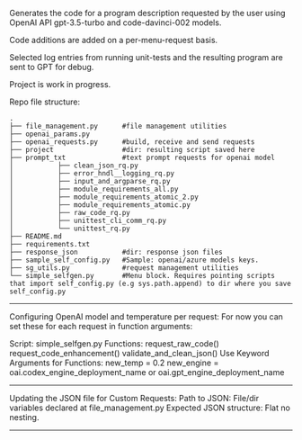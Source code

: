 Generates the code for a program description requested by the user using OpenAI API gpt-3.5-turbo and code-davinci-002 models.

Code additions are added on a per-menu-request basis.

Selected log entries from running unit-tests and the resulting program are sent to GPT for debug.

Project is work in progress.

Repo file structure:
```
.
├── file_management.py		#file management utilities
├── openai_params.py		
├── openai_requests.py		#build, receive and send requests
├── project					#dir: resulting script saved here
├── prompt_txt				#text prompt requests for openai model
│			├── clean_json_rq.py
│			├── error_hndl__logging_rq.py
│			├── input_and_argparse_rq.py
│			├── module_requirements_all.py
│			├── module_requirements_atomic_2.py
│			├── module_requirements_atomic.py
│			├── raw_code_rq.py
│			├── unittest_cli_comm_rq.py
│			└── unittest_rq.py
├── README.md
├── requirements.txt
├── response_json			#dir: response json files
├── sample_self_config.py	#Sample: openai/azure models keys.
├── sg_utils.py				#request management utilities
└── simple_selfgen.py		#Menu block. Requires pointing scripts that import self_config.py (e.g sys.path.append) to dir where you save self_config.py
```
---------------------------------------------

Configuring OpenAI model and temperature per request:
For now you can set these for each request in function arguments:

Script: simple_selfgen.py
Functions:
	request_raw_code()
	request_code_enhancement()
	validate_and_clean_json()
Use Keyword Arguments for Functions:
	new_temp = 0.2
	new_engine = oai.codex_engine_deployment_name or oai.gpt_engine_deployment_name

---------------------------------------------

Updating the JSON file for Custom Requests:
Path to JSON: File/dir variables declared at file_management.py
Expected JSON structure: Flat no nesting.

---------------------------------------------